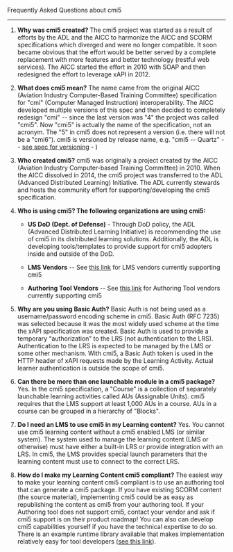 
Frequently Asked Questions about cmi5

-----

1.  **Why was cmi5 created?** The cmi5 project was started as a result of efforts by the ADL and the AICC to harmonize the AICC and SCORM specifications which diverged and were no longer compatible. It soon became obvious that the effort would be better served by a complete replacement with more features and better technology (restful web services). The AICC started the effort in 2010 with SOAP and then redesigned the effort to leverage xAPI in 2012.

2.  **What does cmi5 mean?** The name came from the original AICC (Aviation Industry Computer-Based Training Committee) specification for "cmi" (Computer Managed Instruction) interoperability. The AICC developed multiple versions of this spec and then decided to completely redesign "cmi" -- since the last version was "4" the project was called "cmi5". Now "cmi5" is actually the name of the specification, not an acronym. The "5" in cmi5 does not represent a version (i.e. there will not be a "cmi6"). cmi5 is versioned by release name, e.g. "cmi5 -- Quartz" -- [see spec for versioning] - )

3.  **Who created cmi5?** cmi5 was originally a project created by the AICC (Aviation Industry Computer-based Training Committee) in 2010. When the AICC dissolved in 2014, the cmi5 project was transferred to the ADL (Advanced Distributed Learning) Initiative. The ADL currently stewards and hosts the community effort for supporting/developing the cmi5 specification.

4.  **Who is using cmi5? The following organizations are using cmi5:**

     -   **US DoD (Dept. of Defense)** - Through DoD policy, the ADL (Advanced Distributed Learning Initiative) is recommending the use of cmi5 in its distributed learning solutions. Additionally, the ADL is developing tools/templates to provide support for cmi5 adopters inside and outside of the DoD.

     -   **LMS Vendors** -- See [this link] for LMS vendors currently supporting cmi5

     -   **Authoring Tool Vendors** -- See [this link] for Authoring Tool vendors currently supporting cmi5

5.  **Why are you using Basic Auth?** Basic Auth is not being used as a username/password encoding scheme in cmi5.  Basic Auth (RFC 7235) was selected because it was the most widely used scheme at the time the xAPI specification was created.  Basic Auth is used to provide a temporary “authorization” to the LRS (not authentication to the LRS).  Authentication to the LRS is expected to be managed by the LMS or some other mechanism.  With cmi5, a Basic Auth token is used in the HTTP header of xAPI requests made by the Learning Activity.  Actual learner authentication is outside the scope of cmi5.   

6.  **Can there be more than one launchable module in a cmi5 package?** Yes. In the cmi5 specification, a "Course" is a collection of separately launchable learning activities called AUs (Assignable Units). cmi5 requires that the LMS support at least 1,000 AUs in a course. AUs in a course can be grouped in a hierarchy of "Blocks".

7.  **Do I need an LMS to use cmi5 in my Learning content?** Yes. You cannot use cmi5 learning content without a cmi5 enabled LMS (or similar system). The system used to manage the learning content (LMS or otherwise) must have either a built-in LRS or provide integration with an LRS. In cmi5, the LMS provides special launch parameters that the learning content must use to connect to the correct LRS.

8.  **How do I make my Learning Content cmi5 compliant?** The easiest way to make your learning content cmi5 compliant is to use an authoring tool that can generate a cmi5 package. If you have existing SCORM content (the source material), implementing cmi5 could be as easy as republishing the content as cmi5 from your authoring tool. If your Authoring tool does not support cmi5, contact your vendor and ask if cmi5 support is on their product roadmap! You can also can develop cmi5 capabilities yourself if you have the technical expertise to do so. There is an example runtime library available that makes implementation relatively easy for tool developers ([see this link]).

  [see spec for versioning]: https://github.com/AICC/CMI-5_Spec_Current/blob/quartz/cmi5_spec.md#revhistory
  [this link]: https://aicc.github.io/CMI-5_Spec_Current/adoption/
  [see this link]: https://aicc.github.io/CMI-5_Spec_Current/client/
